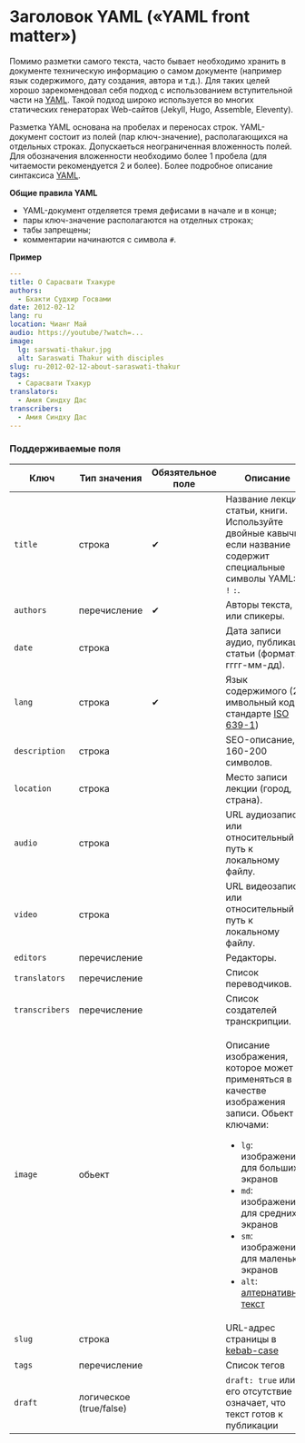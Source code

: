 # Заголовок YAML («YAML front matter»)

Помимо разметки самого текста, часто бывает необходимо хранить в документе техническую информацию о самом документе (например язык содержимого, дату создания, автора и т.д.). Для таких целей хорошо зарекомендовал себя подход с использованием вступительной части на [YAML](https://ru.wikipedia.org/wiki/YAML). Такой подход широко используется во многих статических генераторах Web-сайтов (Jekyll, Hugo, Assemble, Eleventy).

Разметка YAML основана на пробелах и переносах строк. YAML-документ состоит из полей (пар ключ-значение), располагающихся на отдельных строках. Допускаеться неограниченная вложенность полей. Для обозначения вложенности необходимо более 1 пробела (для читаемости рекомендуется 2 и более). Более подробное описание синтаксиса [YAML](https://www.cloudbees.com/blog/yaml-tutorial-everything-you-need-get-started).

**Общие правила YAML**

* YAML-документ отделяется тремя дефисами в начале и в конце;
* пары ключ-значение располагаются на отделных строках;
* табы запрещены;
* комментарии начинаются с символа `#`.

**Пример**

```yaml
---
title: О Сарасвати Тхакуре
authors: 
  - Бхакти Судхир Госвами
date: 2012-02-12
lang: ru
location: Чианг Май
audio: https://youtube/?watch=...
image: 
  lg: sarswati-thakur.jpg
  alt: Saraswati Thakur with disciples
slug: ru-2012-02-12-about-saraswati-thakur
tags:
  - Сарасвати Тхакур
translators:
  - Амия Синдху Дас
transcribers:
  - Амия Синдху Дас
---
```

### **Поддерживаемые поля**

<table><thead><tr><th width="182">Ключ</th><th width="149">Тип значения</th><th width="190">Обязятельное поле</th><th>Описание</th></tr></thead><tbody><tr><td><code>title</code></td><td>строка</td><td>✔</td><td>Название лекции, статьи, книги. Используйте двойные кавычки если название содержит специальные символы YAML: <code>,</code> <code>!</code> <code>:</code>.</td></tr><tr><td><code>authors</code></td><td>перечисление</td><td>✔</td><td>Авторы текста, или спикеры.</td></tr><tr><td><code>date</code></td><td>строка</td><td></td><td>Дата записи аудио, публикации статьи (формат: гггг-мм-дд).</td></tr><tr><td><code>lang</code></td><td>строка</td><td>✔</td><td>Язык содержимого (2-имвольный код в стандарте <a href="https://en.wikipedia.org/wiki/List_of_ISO_639-1_codes">ISO 639-1</a>)</td></tr><tr><td><code>description</code></td><td>строка</td><td></td><td>SEO-описание, 160-200 символов.</td></tr><tr><td><code>location</code></td><td>строка</td><td></td><td>Место записи лекции (город, страна).</td></tr><tr><td><code>audio</code></td><td>строка</td><td></td><td>URL аудиозаписи, или относительный путь к локальному файлу.</td></tr><tr><td><code>video</code></td><td>строка</td><td></td><td>URL видеозаписи, или относительный путь к локальному файлу.</td></tr><tr><td><code>editors</code></td><td>перечисление</td><td></td><td>Редакторы.</td></tr><tr><td><code>translators</code></td><td>перечисление</td><td></td><td>Список переводчиков.</td></tr><tr><td><code>transcribers</code></td><td>перечисление</td><td></td><td>Список создателей транскрипции.</td></tr><tr><td><code>image</code></td><td>обьект</td><td></td><td><p>Описание изображения, которое может применяться в качестве изображения записи. Обьект с ключами:</p><ul><li><code>lg</code>: изображение для больших экранов</li><li><code>md</code>: изображение для средних экранов</li><li><code>sm</code>: изображение для маленьких экранов</li><li><code>alt</code>: <a href="https://htmlacademy.ru/blog/html/alt-text">алтернативный текст</a></li></ul></td></tr><tr><td><code>slug</code></td><td>строка</td><td></td><td>URL-адрес страницы в <a href="https://medium.com/@alivander/camel-pascal-snake-case-%D0%B8-%D0%B4%D1%80%D1%83%D0%B3%D0%B8%D0%B5-%D1%81%D1%82%D0%B8%D0%BB%D0%B8-%D0%BD%D0%B0%D0%BF%D0%B8%D1%81%D0%B0%D0%BD%D0%B8%D1%8F-288ec62ca0d0">kebab-case</a></td></tr><tr><td><code>tags</code></td><td>перечисление</td><td></td><td>Список тегов</td></tr><tr><td><code>draft</code></td><td>логическое (true/false)</td><td></td><td><code>draft: true</code> или его отсутствие означает, что текст готов к публикации</td></tr></tbody></table>

